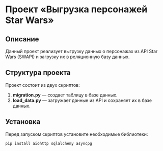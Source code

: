 # Проект «Выгрузка персонажей Star Wars»

## Описание

Данный проект реализует выгрузку данных о персонажах из API Star Wars (SWAPI) и загрузку их в реляционную базу данных.

## Структура проекта

Проект состоит из двух скриптов:

1. **migration.py** — создает таблицу в базе данных.
2. **load_data.py** — загружает данные из API и сохраняет их в базе данных.

## Установка

Перед запуском скриптов установите необходимые библиотеки:

```bash
pip install aiohttp sqlalchemy asyncpg